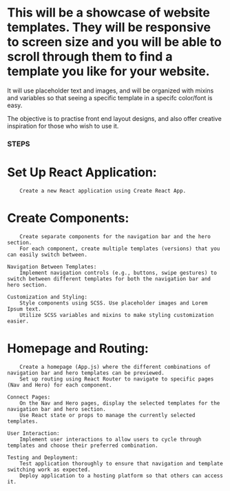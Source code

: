 # This will be a showcase of website templates.  They will be responsive to screen size and you will be able to scroll through them to find a template you like for your website. 

It will use placeholder text and images, and will be organized with mixins and variables so that seeing a specific template in a specifc color/font is easy.

The objective is to practise front end layout designs, and also offer creative inspiration for those who wish to use it.


### STEPS ###
#    Set Up React Application:
        Create a new React application using Create React App.

#    Create Components:
        Create separate components for the navigation bar and the hero section.
        For each component, create multiple templates (versions) that you can easily switch between.

    Navigation Between Templates:
        Implement navigation controls (e.g., buttons, swipe gestures) to switch between different templates for both the navigation bar and hero section.

    Customization and Styling:
        Style components using SCSS. Use placeholder images and Lorem Ipsum text.
        Utilize SCSS variables and mixins to make styling customization easier.

#    Homepage and Routing:
        Create a homepage (App.js) where the different combinations of navigation bar and hero templates can be previewed.
        Set up routing using React Router to navigate to specific pages (Nav and Hero) for each component.

    Connect Pages:
        On the Nav and Hero pages, display the selected templates for the navigation bar and hero section.
        Use React state or props to manage the currently selected templates.

    User Interaction:
        Implement user interactions to allow users to cycle through templates and choose their preferred combination.

    Testing and Deployment:
        Test application thoroughly to ensure that navigation and template switching work as expected.
        Deploy application to a hosting platform so that others can access it.